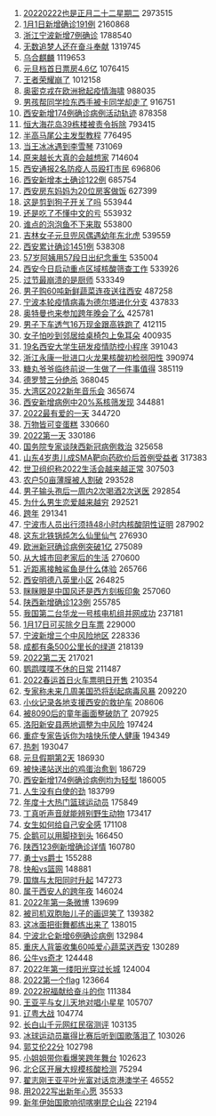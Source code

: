 1. [20220222也是正月二十二星期二](https://s.weibo.com//weibo?q=%2320220222%E4%B9%9F%E6%98%AF%E6%AD%A3%E6%9C%88%E4%BA%8C%E5%8D%81%E4%BA%8C%E6%98%9F%E6%9C%9F%E4%BA%8C%23&Refer=top) 2973515
2. [1月1日新增确诊191例](https://s.weibo.com//weibo?q=%231%E6%9C%881%E6%97%A5%E6%96%B0%E5%A2%9E%E7%A1%AE%E8%AF%8A191%E4%BE%8B%23&Refer=top) 2160868
3. [浙江宁波新增7例确诊](https://s.weibo.com//weibo?q=%23%E6%B5%99%E6%B1%9F%E5%AE%81%E6%B3%A2%E6%96%B0%E5%A2%9E7%E4%BE%8B%E7%A1%AE%E8%AF%8A%23&Refer=top) 1788540
4. [无数追梦人还在奋斗奉献](https://s.weibo.com//weibo?q=%23%E6%97%A0%E6%95%B0%E8%BF%BD%E6%A2%A6%E4%BA%BA%E8%BF%98%E5%9C%A8%E5%A5%8B%E6%96%97%E5%A5%89%E7%8C%AE%23&Refer=top) 1319745
5. [乌合麒麟](https://s.weibo.com//weibo?q=%E4%B9%8C%E5%90%88%E9%BA%92%E9%BA%9F&Refer=top) 1119653
6. [元旦档首日票房4.6亿](https://s.weibo.com//weibo?q=%23%E5%85%83%E6%97%A6%E6%A1%A3%E9%A6%96%E6%97%A5%E7%A5%A8%E6%88%BF4.6%E4%BA%BF%23&Refer=top) 1076415
7. [王者荣耀崩了](https://s.weibo.com//weibo?q=%E7%8E%8B%E8%80%85%E8%8D%A3%E8%80%80%E5%B4%A9%E4%BA%86&Refer=top) 1012158
8. [奥密克戎在欧洲掀起疫情海啸](https://s.weibo.com//weibo?q=%23%E5%A5%A5%E5%AF%86%E5%85%8B%E6%88%8E%E5%9C%A8%E6%AC%A7%E6%B4%B2%E6%8E%80%E8%B5%B7%E7%96%AB%E6%83%85%E6%B5%B7%E5%95%B8%23&Refer=top) 988035
9. [男孩帮同学捡东西手被卡同学却走了](https://s.weibo.com//weibo?q=%23%E7%94%B7%E5%AD%A9%E5%B8%AE%E5%90%8C%E5%AD%A6%E6%8D%A1%E4%B8%9C%E8%A5%BF%E6%89%8B%E8%A2%AB%E5%8D%A1%E5%90%8C%E5%AD%A6%E5%8D%B4%E8%B5%B0%E4%BA%86%23&Refer=top) 916751
10. [西安新增174例确诊病例活动轨迹](https://s.weibo.com//weibo?q=%23%E8%A5%BF%E5%AE%89%E6%96%B0%E5%A2%9E174%E4%BE%8B%E7%A1%AE%E8%AF%8A%E7%97%85%E4%BE%8B%E6%B4%BB%E5%8A%A8%E8%BD%A8%E8%BF%B9%23&Refer=top) 878358
11. [恒大海花岛39栋楼被责令拆除](https://s.weibo.com//weibo?q=%E6%81%92%E5%A4%A7%E6%B5%B7%E8%8A%B1%E5%B2%9B39%E6%A0%8B%E6%A5%BC%E8%A2%AB%E8%B4%A3%E4%BB%A4%E6%8B%86%E9%99%A4&Refer=top) 793415
12. [半高马尾公主发型教程](https://s.weibo.com//weibo?q=%E5%8D%8A%E9%AB%98%E9%A9%AC%E5%B0%BE%E5%85%AC%E4%B8%BB%E5%8F%91%E5%9E%8B%E6%95%99%E7%A8%8B&Refer=top) 776495
13. [当王冰冰遇到李雪琴](https://s.weibo.com//weibo?q=%23%E5%BD%93%E7%8E%8B%E5%86%B0%E5%86%B0%E9%81%87%E5%88%B0%E6%9D%8E%E9%9B%AA%E7%90%B4%23&Refer=top) 731069
14. [原来越长大真的会越想家](https://s.weibo.com//weibo?q=%23%E5%8E%9F%E6%9D%A5%E8%B6%8A%E9%95%BF%E5%A4%A7%E7%9C%9F%E7%9A%84%E4%BC%9A%E8%B6%8A%E6%83%B3%E5%AE%B6%23&Refer=top) 714604
15. [西安通报2名防疫人员殴打市民](https://s.weibo.com//weibo?q=%23%E8%A5%BF%E5%AE%89%E9%80%9A%E6%8A%A52%E5%90%8D%E9%98%B2%E7%96%AB%E4%BA%BA%E5%91%98%E6%AE%B4%E6%89%93%E5%B8%82%E6%B0%91%23&Refer=top) 696806
16. [西安新增本土确诊122例](https://s.weibo.com//weibo?q=%23%E8%A5%BF%E5%AE%89%E6%96%B0%E5%A2%9E%E6%9C%AC%E5%9C%9F%E7%A1%AE%E8%AF%8A122%E4%BE%8B%23&Refer=top) 685754
17. [西安房东妈妈为20位房客做饭](https://s.weibo.com//weibo?q=%23%E8%A5%BF%E5%AE%89%E6%88%BF%E4%B8%9C%E5%A6%88%E5%A6%88%E4%B8%BA20%E4%BD%8D%E6%88%BF%E5%AE%A2%E5%81%9A%E9%A5%AD%23&Refer=top) 627399
18. [这是剪到狗子开关了吗](https://s.weibo.com//weibo?q=%23%E8%BF%99%E6%98%AF%E5%89%AA%E5%88%B0%E7%8B%97%E5%AD%90%E5%BC%80%E5%85%B3%E4%BA%86%E5%90%97%23&Refer=top) 553944
19. [还是吃了不懂中文的亏](https://s.weibo.com//weibo?q=%23%E8%BF%98%E6%98%AF%E5%90%83%E4%BA%86%E4%B8%8D%E6%87%82%E4%B8%AD%E6%96%87%E7%9A%84%E4%BA%8F%23&Refer=top) 553932
20. [谁点的泡泡鱼不下来取](https://s.weibo.com//weibo?q=%E8%B0%81%E7%82%B9%E7%9A%84%E6%B3%A1%E6%B3%A1%E9%B1%BC%E4%B8%8D%E4%B8%8B%E6%9D%A5%E5%8F%96&Refer=top) 553800
21. [吉林女子元旦兜风偶遇幼年东北虎](https://s.weibo.com//weibo?q=%23%E5%90%89%E6%9E%97%E5%A5%B3%E5%AD%90%E5%85%83%E6%97%A6%E5%85%9C%E9%A3%8E%E5%81%B6%E9%81%87%E5%B9%BC%E5%B9%B4%E4%B8%9C%E5%8C%97%E8%99%8E%23&Refer=top) 539559
22. [西安累计确诊1451例](https://s.weibo.com//weibo?q=%23%E8%A5%BF%E5%AE%89%E7%B4%AF%E8%AE%A1%E7%A1%AE%E8%AF%8A1451%E4%BE%8B%23&Refer=top) 538308
23. [57岁阿姨用57段日出纪念重生](https://s.weibo.com//weibo?q=%2357%E5%B2%81%E9%98%BF%E5%A7%A8%E7%94%A857%E6%AE%B5%E6%97%A5%E5%87%BA%E7%BA%AA%E5%BF%B5%E9%87%8D%E7%94%9F%23&Refer=top) 535004
24. [西安今日启动重点区域核酸筛查工作](https://s.weibo.com//weibo?q=%23%E8%A5%BF%E5%AE%89%E4%BB%8A%E6%97%A5%E5%90%AF%E5%8A%A8%E9%87%8D%E7%82%B9%E5%8C%BA%E5%9F%9F%E6%A0%B8%E9%85%B8%E7%AD%9B%E6%9F%A5%E5%B7%A5%E4%BD%9C%23&Refer=top) 533926
25. [过节最崩溃的是厨师](https://s.weibo.com//weibo?q=%23%E8%BF%87%E8%8A%82%E6%9C%80%E5%B4%A9%E6%BA%83%E7%9A%84%E6%98%AF%E5%8E%A8%E5%B8%88%23&Refer=top) 533349
26. [男子购60吨新鲜蔬菜连夜送往西安](https://s.weibo.com//weibo?q=%23%E7%94%B7%E5%AD%90%E8%B4%AD60%E5%90%A8%E6%96%B0%E9%B2%9C%E8%94%AC%E8%8F%9C%E8%BF%9E%E5%A4%9C%E9%80%81%E5%BE%80%E8%A5%BF%E5%AE%89%23&Refer=top) 487258
27. [宁波本轮疫情病毒为德尔塔进化分支](https://s.weibo.com//weibo?q=%23%E5%AE%81%E6%B3%A2%E6%9C%AC%E8%BD%AE%E7%96%AB%E6%83%85%E7%97%85%E6%AF%92%E4%B8%BA%E5%BE%B7%E5%B0%94%E5%A1%94%E8%BF%9B%E5%8C%96%E5%88%86%E6%94%AF%23&Refer=top) 437833
28. [奥特曼也来参加跨年晚会了么](https://s.weibo.com//weibo?q=%23%E5%A5%A5%E7%89%B9%E6%9B%BC%E4%B9%9F%E6%9D%A5%E5%8F%82%E5%8A%A0%E8%B7%A8%E5%B9%B4%E6%99%9A%E4%BC%9A%E4%BA%86%E4%B9%88%23&Refer=top) 425781
29. [男子下车透气16万现金跟高铁跑了](https://s.weibo.com//weibo?q=%23%E7%94%B7%E5%AD%90%E4%B8%8B%E8%BD%A6%E9%80%8F%E6%B0%9416%E4%B8%87%E7%8E%B0%E9%87%91%E8%B7%9F%E9%AB%98%E9%93%81%E8%B7%91%E4%BA%86%23&Refer=top) 412115
30. [女子怕吵到邻居给桌椅包上兔耳朵](https://s.weibo.com//weibo?q=%23%E5%A5%B3%E5%AD%90%E6%80%95%E5%90%B5%E5%88%B0%E9%82%BB%E5%B1%85%E7%BB%99%E6%A1%8C%E6%A4%85%E5%8C%85%E4%B8%8A%E5%85%94%E8%80%B3%E6%9C%B5%23&Refer=top) 400935
31. [19名西安大学生研发疫情防控小程序](https://s.weibo.com//weibo?q=%2319%E5%90%8D%E8%A5%BF%E5%AE%89%E5%A4%A7%E5%AD%A6%E7%94%9F%E7%A0%94%E5%8F%91%E7%96%AB%E6%83%85%E9%98%B2%E6%8E%A7%E5%B0%8F%E7%A8%8B%E5%BA%8F%23&Refer=top) 391043
32. [浙江永康一批进口火龙果核酸初检弱阳性](https://s.weibo.com//weibo?q=%23%E6%B5%99%E6%B1%9F%E6%B0%B8%E5%BA%B7%E4%B8%80%E6%89%B9%E8%BF%9B%E5%8F%A3%E7%81%AB%E9%BE%99%E6%9E%9C%E6%A0%B8%E9%85%B8%E5%88%9D%E6%A3%80%E5%BC%B1%E9%98%B3%E6%80%A7%23&Refer=top) 390974
33. [糖丸爷爷临终前说一生做了一件事值得](https://s.weibo.com//weibo?q=%23%E7%B3%96%E4%B8%B8%E7%88%B7%E7%88%B7%E4%B8%B4%E7%BB%88%E5%89%8D%E8%AF%B4%E4%B8%80%E7%94%9F%E5%81%9A%E4%BA%86%E4%B8%80%E4%BB%B6%E4%BA%8B%E5%80%BC%E5%BE%97%23&Refer=top) 385119
34. [德罗赞三分绝杀](https://s.weibo.com//weibo?q=%23%E5%BE%B7%E7%BD%97%E8%B5%9E%E4%B8%89%E5%88%86%E7%BB%9D%E6%9D%80%23&Refer=top) 368045
35. [大湾区2022新年音乐会](https://s.weibo.com//weibo?q=%E5%A4%A7%E6%B9%BE%E5%8C%BA2022%E6%96%B0%E5%B9%B4%E9%9F%B3%E4%B9%90%E4%BC%9A&Refer=top) 365674
36. [西安新增病例中20%系核筛发现](https://s.weibo.com//weibo?q=%23%E8%A5%BF%E5%AE%89%E6%96%B0%E5%A2%9E%E7%97%85%E4%BE%8B%E4%B8%AD20%25%E7%B3%BB%E6%A0%B8%E7%AD%9B%E5%8F%91%E7%8E%B0%23&Refer=top) 344881
37. [2022最有爱的一天](https://s.weibo.com//weibo?q=%232022%E6%9C%80%E6%9C%89%E7%88%B1%E7%9A%84%E4%B8%80%E5%A4%A9%23&Refer=top) 344720
38. [万物皆可变蛋糕](https://s.weibo.com//weibo?q=%23%E4%B8%87%E7%89%A9%E7%9A%86%E5%8F%AF%E5%8F%98%E8%9B%8B%E7%B3%95%23&Refer=top) 330660
39. [2022第一天](https://s.weibo.com//weibo?q=%232022%E7%AC%AC%E4%B8%80%E5%A4%A9%23&Refer=top) 330186
40. [国务院专家谈陕西新冠病例救治](https://s.weibo.com//weibo?q=%23%E5%9B%BD%E5%8A%A1%E9%99%A2%E4%B8%93%E5%AE%B6%E8%B0%88%E9%99%95%E8%A5%BF%E6%96%B0%E5%86%A0%E7%97%85%E4%BE%8B%E6%95%91%E6%B2%BB%23&Refer=top) 325658
41. [山东4岁患儿成SMA靶向药砍价后首例受益者](https://s.weibo.com//weibo?q=%23%E5%B1%B1%E4%B8%9C4%E5%B2%81%E6%82%A3%E5%84%BF%E6%88%90SMA%E9%9D%B6%E5%90%91%E8%8D%AF%E7%A0%8D%E4%BB%B7%E5%90%8E%E9%A6%96%E4%BE%8B%E5%8F%97%E7%9B%8A%E8%80%85%23&Refer=top) 317383
42. [世卫组织称2022生活会越来越正常](https://s.weibo.com//weibo?q=%23%E4%B8%96%E5%8D%AB%E7%BB%84%E7%BB%87%E7%A7%B02022%E7%94%9F%E6%B4%BB%E4%BC%9A%E8%B6%8A%E6%9D%A5%E8%B6%8A%E6%AD%A3%E5%B8%B8%23&Refer=top) 307503
43. [农户50亩薄膜被人割破](https://s.weibo.com//weibo?q=%23%E5%86%9C%E6%88%B750%E4%BA%A9%E8%96%84%E8%86%9C%E8%A2%AB%E4%BA%BA%E5%89%B2%E7%A0%B4%23&Refer=top) 293528
44. [男子输头孢后一周内2次喝酒2次送医](https://s.weibo.com//weibo?q=%23%E7%94%B7%E5%AD%90%E8%BE%93%E5%A4%B4%E5%AD%A2%E5%90%8E%E4%B8%80%E5%91%A8%E5%86%852%E6%AC%A1%E5%96%9D%E9%85%922%E6%AC%A1%E9%80%81%E5%8C%BB%23&Refer=top) 292854
45. [为什么男生恋爱越来越穷](https://s.weibo.com//weibo?q=%23%E4%B8%BA%E4%BB%80%E4%B9%88%E7%94%B7%E7%94%9F%E6%81%8B%E7%88%B1%E8%B6%8A%E6%9D%A5%E8%B6%8A%E7%A9%B7%23&Refer=top) 292521
46. [跨年](https://s.weibo.com//weibo?q=%E8%B7%A8%E5%B9%B4&Refer=top) 291341
47. [宁波市人员出行须持48小时内核酸阴性证明](https://s.weibo.com//weibo?q=%23%E5%AE%81%E6%B3%A2%E5%B8%82%E4%BA%BA%E5%91%98%E5%87%BA%E8%A1%8C%E9%A1%BB%E6%8C%8148%E5%B0%8F%E6%97%B6%E5%86%85%E6%A0%B8%E9%85%B8%E9%98%B4%E6%80%A7%E8%AF%81%E6%98%8E%23&Refer=top) 287902
48. [这东北铁锅炖怎么仙里仙气](https://s.weibo.com//weibo?q=%23%E8%BF%99%E4%B8%9C%E5%8C%97%E9%93%81%E9%94%85%E7%82%96%E6%80%8E%E4%B9%88%E4%BB%99%E9%87%8C%E4%BB%99%E6%B0%94%23&Refer=top) 276930
49. [欧洲新冠确诊病例突破1亿](https://s.weibo.com//weibo?q=%23%E6%AC%A7%E6%B4%B2%E6%96%B0%E5%86%A0%E7%A1%AE%E8%AF%8A%E7%97%85%E4%BE%8B%E7%AA%81%E7%A0%B41%E4%BA%BF%23&Refer=top) 275089
50. [从大城市回老家后的生活](https://s.weibo.com//weibo?q=%23%E4%BB%8E%E5%A4%A7%E5%9F%8E%E5%B8%82%E5%9B%9E%E8%80%81%E5%AE%B6%E5%90%8E%E7%9A%84%E7%94%9F%E6%B4%BB%23&Refer=top) 270600
51. [近距离接触鲨鱼是什么体验](https://s.weibo.com//weibo?q=%23%E8%BF%91%E8%B7%9D%E7%A6%BB%E6%8E%A5%E8%A7%A6%E9%B2%A8%E9%B1%BC%E6%98%AF%E4%BB%80%E4%B9%88%E4%BD%93%E9%AA%8C%23&Refer=top) 265766
52. [西安明德八英里小区](https://s.weibo.com//weibo?q=%E8%A5%BF%E5%AE%89%E6%98%8E%E5%BE%B7%E5%85%AB%E8%8B%B1%E9%87%8C%E5%B0%8F%E5%8C%BA&Refer=top) 264825
53. [眯眯眼是中国风还是西方刻板印象](https://s.weibo.com//weibo?q=%23%E7%9C%AF%E7%9C%AF%E7%9C%BC%E6%98%AF%E4%B8%AD%E5%9B%BD%E9%A3%8E%E8%BF%98%E6%98%AF%E8%A5%BF%E6%96%B9%E5%88%BB%E6%9D%BF%E5%8D%B0%E8%B1%A1%23&Refer=top) 257060
54. [陕西新增确诊123例](https://s.weibo.com//weibo?q=%23%E9%99%95%E8%A5%BF%E6%96%B0%E5%A2%9E%E7%A1%AE%E8%AF%8A123%E4%BE%8B%23&Refer=top) 255785
55. [我国第二台华龙一号核电机组并网成功](https://s.weibo.com//weibo?q=%23%E6%88%91%E5%9B%BD%E7%AC%AC%E4%BA%8C%E5%8F%B0%E5%8D%8E%E9%BE%99%E4%B8%80%E5%8F%B7%E6%A0%B8%E7%94%B5%E6%9C%BA%E7%BB%84%E5%B9%B6%E7%BD%91%E6%88%90%E5%8A%9F%23&Refer=top) 237181
56. [1月17日可买除夕日车票](https://s.weibo.com//weibo?q=%231%E6%9C%8817%E6%97%A5%E5%8F%AF%E4%B9%B0%E9%99%A4%E5%A4%95%E6%97%A5%E8%BD%A6%E7%A5%A8%23&Refer=top) 229000
57. [宁波新增三个中风险地区](https://s.weibo.com//weibo?q=%23%E5%AE%81%E6%B3%A2%E6%96%B0%E5%A2%9E%E4%B8%89%E4%B8%AA%E4%B8%AD%E9%A3%8E%E9%99%A9%E5%9C%B0%E5%8C%BA%23&Refer=top) 228336
58. [成都有条500公里长的绿道](https://s.weibo.com//weibo?q=%23%E6%88%90%E9%83%BD%E6%9C%89%E6%9D%A1500%E5%85%AC%E9%87%8C%E9%95%BF%E7%9A%84%E7%BB%BF%E9%81%93%23&Refer=top) 218139
59. [2022第二天](https://s.weibo.com//weibo?q=%232022%E7%AC%AC%E4%BA%8C%E5%A4%A9%23&Refer=top) 217021
60. [鹦鹉喋喋不休的日常](https://s.weibo.com//weibo?q=%E9%B9%A6%E9%B9%89%E5%96%8B%E5%96%8B%E4%B8%8D%E4%BC%91%E7%9A%84%E6%97%A5%E5%B8%B8&Refer=top) 211487
61. [2022春运首日火车票明日开售](https://s.weibo.com//weibo?q=%232022%E6%98%A5%E8%BF%90%E9%A6%96%E6%97%A5%E7%81%AB%E8%BD%A6%E7%A5%A8%E6%98%8E%E6%97%A5%E5%BC%80%E5%94%AE%23&Refer=top) 210354
62. [专家称未来几周美国恐将刮起病毒风暴](https://s.weibo.com//weibo?q=%23%E4%B8%93%E5%AE%B6%E7%A7%B0%E6%9C%AA%E6%9D%A5%E5%87%A0%E5%91%A8%E7%BE%8E%E5%9B%BD%E6%81%90%E5%B0%86%E5%88%AE%E8%B5%B7%E7%97%85%E6%AF%92%E9%A3%8E%E6%9A%B4%23&Refer=top) 209220
63. [小伙记录各地支援西安的救护车](https://s.weibo.com//weibo?q=%23%E5%B0%8F%E4%BC%99%E8%AE%B0%E5%BD%95%E5%90%84%E5%9C%B0%E6%94%AF%E6%8F%B4%E8%A5%BF%E5%AE%89%E7%9A%84%E6%95%91%E6%8A%A4%E8%BD%A6%23&Refer=top) 208606
64. [被8090后的童年画面整破防了](https://s.weibo.com//weibo?q=%23%E8%A2%AB8090%E5%90%8E%E7%9A%84%E7%AB%A5%E5%B9%B4%E7%94%BB%E9%9D%A2%E6%95%B4%E7%A0%B4%E9%98%B2%E4%BA%86%23&Refer=top) 207925
65. [洛阳新安县两地调整为中风险](https://s.weibo.com//weibo?q=%23%E6%B4%9B%E9%98%B3%E6%96%B0%E5%AE%89%E5%8E%BF%E4%B8%A4%E5%9C%B0%E8%B0%83%E6%95%B4%E4%B8%BA%E4%B8%AD%E9%A3%8E%E9%99%A9%23&Refer=top) 197424
66. [重症专家告诉你为啥快乐使人健康](https://s.weibo.com//weibo?q=%23%E9%87%8D%E7%97%87%E4%B8%93%E5%AE%B6%E5%91%8A%E8%AF%89%E4%BD%A0%E4%B8%BA%E5%95%A5%E5%BF%AB%E4%B9%90%E4%BD%BF%E4%BA%BA%E5%81%A5%E5%BA%B7%23&Refer=top) 194349
67. [热刺](https://s.weibo.com//weibo?q=%E7%83%AD%E5%88%BA&Refer=top) 193047
68. [元旦假期第2天](https://s.weibo.com//weibo?q=%23%E5%85%83%E6%97%A6%E5%81%87%E6%9C%9F%E7%AC%AC2%E5%A4%A9%23&Refer=top) 186930
69. [被快递站送出的鸡蛋治愈到](https://s.weibo.com//weibo?q=%23%E8%A2%AB%E5%BF%AB%E9%80%92%E7%AB%99%E9%80%81%E5%87%BA%E7%9A%84%E9%B8%A1%E8%9B%8B%E6%B2%BB%E6%84%88%E5%88%B0%23&Refer=top) 186729
70. [西安新增174例确诊病例均为轻型](https://s.weibo.com//weibo?q=%23%E8%A5%BF%E5%AE%89%E6%96%B0%E5%A2%9E174%E4%BE%8B%E7%A1%AE%E8%AF%8A%E7%97%85%E4%BE%8B%E5%9D%87%E4%B8%BA%E8%BD%BB%E5%9E%8B%23&Refer=top) 186005
71. [人生没有白使的劲](https://s.weibo.com//weibo?q=%23%E4%BA%BA%E7%94%9F%E6%B2%A1%E6%9C%89%E7%99%BD%E4%BD%BF%E7%9A%84%E5%8A%B2%23&Refer=top) 183799
72. [年度十大热门篮球运动员](https://s.weibo.com//weibo?q=%23%E5%B9%B4%E5%BA%A6%E5%8D%81%E5%A4%A7%E7%83%AD%E9%97%A8%E7%AF%AE%E7%90%83%E8%BF%90%E5%8A%A8%E5%91%98%23&Refer=top) 175849
73. [丁真听声音就能辨别野生动物](https://s.weibo.com//weibo?q=%23%E4%B8%81%E7%9C%9F%E5%90%AC%E5%A3%B0%E9%9F%B3%E5%B0%B1%E8%83%BD%E8%BE%A8%E5%88%AB%E9%87%8E%E7%94%9F%E5%8A%A8%E7%89%A9%23&Refer=top) 173417
74. [女生如何给自己安全感](https://s.weibo.com//weibo?q=%23%E5%A5%B3%E7%94%9F%E5%A6%82%E4%BD%95%E7%BB%99%E8%87%AA%E5%B7%B1%E5%AE%89%E5%85%A8%E6%84%9F%23&Refer=top) 171108
75. [企鹅可以用脚挠到头](https://s.weibo.com//weibo?q=%23%E4%BC%81%E9%B9%85%E5%8F%AF%E4%BB%A5%E7%94%A8%E8%84%9A%E6%8C%A0%E5%88%B0%E5%A4%B4%23&Refer=top) 166450
76. [陕西123例新增确诊详情](https://s.weibo.com//weibo?q=%23%E9%99%95%E8%A5%BF123%E4%BE%8B%E6%96%B0%E5%A2%9E%E7%A1%AE%E8%AF%8A%E8%AF%A6%E6%83%85%23&Refer=top) 160780
77. [勇士vs爵士](https://s.weibo.com//weibo?q=%23%E5%8B%87%E5%A3%ABvs%E7%88%B5%E5%A3%AB%23&Refer=top) 155288
78. [快船vs篮网](https://s.weibo.com//weibo?q=%23%E5%BF%AB%E8%88%B9vs%E7%AF%AE%E7%BD%91%23&Refer=top) 148881
79. [国旗与太阳同时升起](https://s.weibo.com//weibo?q=%23%E5%9B%BD%E6%97%97%E4%B8%8E%E5%A4%AA%E9%98%B3%E5%90%8C%E6%97%B6%E5%8D%87%E8%B5%B7%23&Refer=top) 147273
80. [属于西安人的跨年夜](https://s.weibo.com//weibo?q=%23%E5%B1%9E%E4%BA%8E%E8%A5%BF%E5%AE%89%E4%BA%BA%E7%9A%84%E8%B7%A8%E5%B9%B4%E5%A4%9C%23&Refer=top) 146024
81. [2022年第一条微博](https://s.weibo.com//weibo?q=%232022%E5%B9%B4%E7%AC%AC%E4%B8%80%E6%9D%A1%E5%BE%AE%E5%8D%9A%23&Refer=top) 139699
82. [被司机双胞胎儿子的画逗笑了](https://s.weibo.com//weibo?q=%23%E8%A2%AB%E5%8F%B8%E6%9C%BA%E5%8F%8C%E8%83%9E%E8%83%8E%E5%84%BF%E5%AD%90%E7%9A%84%E7%94%BB%E9%80%97%E7%AC%91%E4%BA%86%23&Refer=top) 139382
83. [这冰面把街舞都练出来了](https://s.weibo.com//weibo?q=%23%E8%BF%99%E5%86%B0%E9%9D%A2%E6%8A%8A%E8%A1%97%E8%88%9E%E9%83%BD%E7%BB%83%E5%87%BA%E6%9D%A5%E4%BA%86%23&Refer=top) 138015
84. [宁波北仑新增6例确诊病例](https://s.weibo.com//weibo?q=%23%E5%AE%81%E6%B3%A2%E5%8C%97%E4%BB%91%E6%96%B0%E5%A2%9E6%E4%BE%8B%E7%A1%AE%E8%AF%8A%E7%97%85%E4%BE%8B%23&Refer=top) 132984
85. [重庆人背篓收集60吨爱心蔬菜送西安](https://s.weibo.com//weibo?q=%23%E9%87%8D%E5%BA%86%E4%BA%BA%E8%83%8C%E7%AF%93%E6%94%B6%E9%9B%8660%E5%90%A8%E7%88%B1%E5%BF%83%E8%94%AC%E8%8F%9C%E9%80%81%E8%A5%BF%E5%AE%89%23&Refer=top) 130289
86. [公牛vs奇才](https://s.weibo.com//weibo?q=%23%E5%85%AC%E7%89%9Bvs%E5%A5%87%E6%89%8D%23&Refer=top) 124448
87. [2022年第一缕阳光穿过长城](https://s.weibo.com//weibo?q=%232022%E5%B9%B4%E7%AC%AC%E4%B8%80%E7%BC%95%E9%98%B3%E5%85%89%E7%A9%BF%E8%BF%87%E9%95%BF%E5%9F%8E%23&Refer=top) 124004
88. [2022第一个flag](https://s.weibo.com//weibo?q=2022%E7%AC%AC%E4%B8%80%E4%B8%AAflag&Refer=top) 123664
89. [2022祝福献给奋斗的你](https://s.weibo.com//weibo?q=%232022%E7%A5%9D%E7%A6%8F%E7%8C%AE%E7%BB%99%E5%A5%8B%E6%96%97%E7%9A%84%E4%BD%A0%23&Refer=top) 111384
90. [王亚平与女儿天地对唱小星星](https://s.weibo.com//weibo?q=%23%E7%8E%8B%E4%BA%9A%E5%B9%B3%E4%B8%8E%E5%A5%B3%E5%84%BF%E5%A4%A9%E5%9C%B0%E5%AF%B9%E5%94%B1%E5%B0%8F%E6%98%9F%E6%98%9F%23&Refer=top) 105707
91. [辽粤大战](https://s.weibo.com//weibo?q=%23%E8%BE%BD%E7%B2%A4%E5%A4%A7%E6%88%98%23&Refer=top) 104774
92. [长白山千元网红民宿测评](https://s.weibo.com//weibo?q=%23%E9%95%BF%E7%99%BD%E5%B1%B1%E5%8D%83%E5%85%83%E7%BD%91%E7%BA%A2%E6%B0%91%E5%AE%BF%E6%B5%8B%E8%AF%84%23&Refer=top) 103135
93. [冰球运动员赢得比赛后听到国歌落泪了](https://s.weibo.com//weibo?q=%23%E5%86%B0%E7%90%83%E8%BF%90%E5%8A%A8%E5%91%98%E8%B5%A2%E5%BE%97%E6%AF%94%E8%B5%9B%E5%90%8E%E5%90%AC%E5%88%B0%E5%9B%BD%E6%AD%8C%E8%90%BD%E6%B3%AA%E4%BA%86%23&Refer=top) 103026
94. [郭艾伦22分](https://s.weibo.com//weibo?q=%23%E9%83%AD%E8%89%BE%E4%BC%A622%E5%88%86%23&Refer=top) 102798
95. [小姐姐带你看爆笑跨年舞台](https://s.weibo.com//weibo?q=%23%E5%B0%8F%E5%A7%90%E5%A7%90%E5%B8%A6%E4%BD%A0%E7%9C%8B%E7%88%86%E7%AC%91%E8%B7%A8%E5%B9%B4%E8%88%9E%E5%8F%B0%23&Refer=top) 102623
96. [北仑区开展大规模核酸检测](https://s.weibo.com//weibo?q=%23%E5%8C%97%E4%BB%91%E5%8C%BA%E5%BC%80%E5%B1%95%E5%A4%A7%E8%A7%84%E6%A8%A1%E6%A0%B8%E9%85%B8%E6%A3%80%E6%B5%8B%23&Refer=top) 75294
97. [翟志刚王亚平叶光富对话京港澳学子](https://s.weibo.com//weibo?q=%23%E7%BF%9F%E5%BF%97%E5%88%9A%E7%8E%8B%E4%BA%9A%E5%B9%B3%E5%8F%B6%E5%85%89%E5%AF%8C%E5%AF%B9%E8%AF%9D%E4%BA%AC%E6%B8%AF%E6%BE%B3%E5%AD%A6%E5%AD%90%23&Refer=top) 46552
98. [用2022写出新年心愿](https://s.weibo.com//weibo?q=%23%E7%94%A82022%E5%86%99%E5%87%BA%E6%96%B0%E5%B9%B4%E5%BF%83%E6%84%BF%23&Refer=top) 35533
99. [新年伊始国歌响彻喀喇昆仑山谷](https://s.weibo.com//weibo?q=%23%E6%96%B0%E5%B9%B4%E4%BC%8A%E5%A7%8B%E5%9B%BD%E6%AD%8C%E5%93%8D%E5%BD%BB%E5%96%80%E5%96%87%E6%98%86%E4%BB%91%E5%B1%B1%E8%B0%B7%23&Refer=top) 22194
